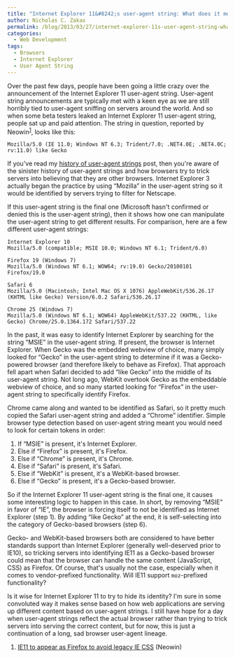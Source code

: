 ```yaml
---
title: "Internet Explorer 11&#8242;s user-agent string: What does it mean?"
author: Nicholas C. Zakas
permalink: /blog/2013/03/27/internet-explorer-11s-user-agent-string-what-does-it-mean/
categories:
  - Web Development
tags:
  - Browsers
  - Internet Explorer
  - User Agent String
---
```

Over the past few days, people have been going a little crazy over the announcement of the Internet Explorer 11 user-agent string. User-agent string announcements are typically met with a keen eye as we are still horribly tied to user-agent sniffing on servers around the world. And so when some beta testers leaked an Internet Explorer 11 user-agent string, people sat up and paid attention. The string in question, reported by Neowin<sup>[1]</sup>, looks like this:

    Mozilla/5.0 (IE 11.0; Windows NT 6.3; Trident/7.0; .NET4.0E; .NET4.0C; rv:11.0) like Gecko

If you've read my [history of user-agent strings][1] post, then you're aware of the sinister history of user-agent strings and how browsers try to trick servers into believing that they are other browsers. Internet Explorer 3 actually began the practice by using &#8220;Mozilla&#8221; in the user-agent string so it would be identified by servers trying to filter for Netscape.

If this user-agent string is the final one (Microsoft hasn't confirmed or denied this is the user-agent string), then it shows how one can manipulate the user-agent string to get different results. For comparison, here are a few different user-agent strings:

    Internet Explorer 10
    Mozilla/5.0 (compatible; MSIE 10.0; Windows NT 6.1; Trident/6.0)
    
    Firefox 19 (Windows 7)
    Mozilla/5.0 (Windows NT 6.1; WOW64; rv:19.0) Gecko/20100101 Firefox/19.0
    
    Safari 6
    Mozilla/5.0 (Macintosh; Intel Mac OS X 1076) AppleWebKit/536.26.17 (KHTML like Gecko) Version/6.0.2 Safari/536.26.17
    
    Chrome 25 (Windows 7)
    Mozilla/5.0 (Windows NT 6.1; WOW64) AppleWebKit/537.22 (KHTML, like Gecko) Chrome/25.0.1364.172 Safari/537.22

In the past, it was easy to identify Internet Explorer by searching for the string &#8220;MSIE&#8221; in the user-agent string. If present, the browser is Internet Explorer. When Gecko was the embedded webview of choice, many simply looked for &#8220;Gecko&#8221; in the user-agent string to determine if it was a Gecko-powered browser (and therefore likely to behave as Firefox). That approach fell apart when Safari decided to add &#8220;like Gecko&#8221; into the middle of its user-agent string. Not long ago, WebKit overtook Gecko as the embeddable webview of choice, and so many started looking for &#8220;Firefox&#8221; in the user-agent string to specifically identify Firefox.

Chrome came along and wanted to be identified as Safari, so it pretty much copied the Safari user-agent string and added a &#8220;Chrome&#8221; identifier. Simple browser type detection based on user-agent string meant you would need to look for certain tokens in order:

  1. If &#8220;MSIE&#8221; is present, it's Internet Explorer.
  2. Else if &#8220;Firefox&#8221; is present, it's Firefox.
  3. Else if &#8220;Chrome&#8221; is present, it's Chrome.
  4. Else if &#8220;Safari&#8221; is present, it's Safari.
  5. Else if &#8220;WebKit&#8221; is present, it's a WebKit-based browser.
  6. Else if &#8220;Gecko&#8221; is present, it's a Gecko-based browser.

So if the Internet Explorer 11 user-agent string is the final one, it causes some interesting logic to happen in this case. In short, by removing &#8220;MSIE&#8221; in favor of &#8220;IE&#8221;, the browser is forcing itself to not be identified as Internet Explorer (step 1). By adding &#8220;like Gecko&#8221; at the end, it is self-selecting into the category of Gecko-based browsers (step 6).

Gecko- and WebKit-based browsers both are considered to have better standards support than Internet Explorer (generally well-deserved prior to IE10), so tricking servers into identifying IE11 as a Gecko-based browser could mean that the browser can handle the same content (JavaScript, CSS) as Firefox. Of course, that's usually not the case, especially when it comes to vendor-prefixed functionality. Will IE11 support `moz`-prefixed functionality?

Is it wise for Internet Explorer 11 to try to hide its identity? I'm sure in some convoluted way it makes sense based on how web applications are serving up different content based on user-agent strings. I still have hope for a day when user-agent strings reflect the actual browser rather than trying to trick servers into serving the correct content, but for now, this is just a continuation of a long, sad browser user-agent lineage.


  1. [IE11 to appear as Firefox to avoid legacy IE CSS][2] (Neowin)

 [1]: https://humanwhocodes.com/blog/2010/01/12/history-of-the-user-agent-string/
 [2]: http://www.neowin.net/news/ie11-to-appear-as-firefox-to-avoid-legacy-ie-css
